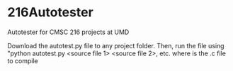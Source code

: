 # 216Autotester
Autotester for CMSC 216 projects at UMD

Download the autotest.py file to any project folder. Then, run the file using "python autotest.py <source file 1> <source file 2>, etc. where <source file n> is the .c file to compile

